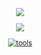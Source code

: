 <p align="center">
    <a href="https://github.com/radoveneanuvlad">
  <img src="https://i.postimg.cc/rpJYzZd3/about-1.png"/>
    </a>
</p>

<p align="center">
  <a href="https://github.com/radoveneanuvlad">
    <img src="https://discord.c99.nl/widget/theme-4/222681758875910145.png"/>
     </a>
</p>

<p align="center">
  <a href="https://github.com/radoveneanuvlad">
  <img src='https://i.postimg.cc/jSzR3T9f/tools-1.png' border='0' alt='tools'/>
  </a>
</p>
